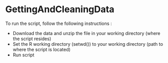 # GettingAndCleaningData

To run the script, follow the following instructions :
- Download the data and unzip the file in your working directory (where the script resides)
- Set the R working directory (setwd()) to your working directory (path to where the script is located)
- Run script
